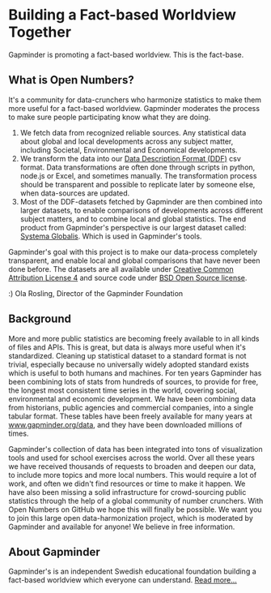 # Building a Fact-based Worldview Together

Gapminder is promoting a fact-based worldview. This is the fact-base.

## What is Open Numbers?

It's a community for data-crunchers who harmonize statistics to make them more useful for a fact-based worldview. Gapminder moderates the process to make sure people participating know what they are doing.

1. We fetch data from recognized reliable sources. Any statistical data about global and local developments across any subject matter, including Societal, Environmental and Economical developments.
2. We transform the data into our [Data Description Format (DDF)](https://github.com/open-numbers/Data-Description-Format-DDF/wiki) csv format. Data transformations are often done through scripts in python, node.js or Excel, and sometimes manually. The transformation process should be transparent and possible to replicate later by someone else, when data-sources are updated.
3. Most of the DDF-datasets fetched by Gapminder are then combined into larger datasets, to  enable comparisons of developments across different subject matters, and to combine local and global statistics. The end product from Gapminder's perspective is our largest dataset called: [Systema Globalis](https://github.com/open-numbers/ddf--gapminder--systema_globalis). Which is used in Gapminder's tools.

Gapminder's goal with this project is to make our data-process completely transparent, and enable local and global comparisons that have never been done before. The datasets are all available under [Creative Common Attribution License 4](https://creativecommons.org/licenses/by/4.0/) and source code under [BSD Open Source license](https://opensource.org/licenses/BSD-2-Clause).

 
:) Ola Rosling,
Director of the Gapminder Foundation

## Background
More and more public statistics are becoming freely available to in all kinds of files and APIs. This is great, but data is always more useful when it's standardized. Cleaning up statistical dataset to a standard format is not trivial, especially because no universally widely adopted standard exists which is useful to both humans and machines. For ten years Gapminder has been combining lots of stats from hundreds of sources, to provide for free, the longest most consistent time series in the world, covering social, environmental and economic development. We have been combining data from historians, public agencies and commercial companies, into a single tabular format. These tables have been freely available for many years at www.gapminder.org/data, and they have been downloaded millions of times.

Gapminder's collection of data has been integrated into tons of visualization tools and used for school exercises across the world. Over all these years we have received thousands of requests to broaden and deepen our data, to include more topics and more local numbers. This would require a lot of work, and often we didn't find resources or time to make it happen. We have also been missing a solid infrastructure for crowd-sourcing public statistics through the help of a global community of number crunchers. With Open Numbers on GitHub we hope this will finally be possible. We want you to join this large open data-harmonization project, which is moderated by Gapminder and available for anyone! We believe in free information.

## About Gapminder
Gapminder's is an independent Swedish educational foundation building a fact-based worldview which everyone can understand. [Read more...](http://www.gapminder.org/about-gapminder/)